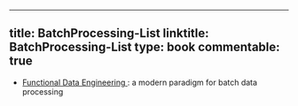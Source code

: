 
---
title: BatchProcessing-List
linktitle: BatchProcessing-List
type: book
commentable: true
---

- [Functional Data Engineering ](https://parg.co/UtF): a modern paradigm for batch data processing

    